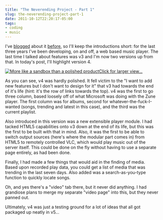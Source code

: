 ```yaml
---
title: "The Neverending Project - Part 1"
slug: the-neverending-project-part-1
date: 2011-10-12T22:20:17-05:00
tags:
- coding
- music
---
```

I've [blogged](http://dxprog.com/entry/celebrating-one-year-of-the-music-page) about it [before](http://dxprog.com/entry/a-year-of-music-now-with-interactive-graphs/), so I'll keep the introductions short: for the last three years I've been developing, on and off, a web based music player. The last time I talked about features was v3 and I'm now two versions up from that. In today's post, I'll highlight version 4.

[![](http://images.dxprog.com/blog/dxmpv4.jpg "More like a sandbox than a polished product")Click for larger view...](http://images.dxprog.com/blog/dxmpv4.jpg)

As you can see, v4 was hardly polished. It fell victim to the "I want to add new features but I don't want to design for it" that v3 had towards the end of it's life (hint: it's the row of links towards the top). v4 was the first to go three column, based loosely off of what Microsoft was doing with the Zune player. The first column was for albums, second for whatever-the-fuck-I-wanted (songs, trending and latest in this case), and the third was the current playlist.

Also introduced in this version was a new extensible player module. I had tacked HTML5 capabilities onto v3 down at the end of its life, but this was the first to be built with that in mind. Also, it was the first to be able to switch output sources (here's where the modular part comes in) from HTML5 to remotely controlled VLC, which would play music out of the server itself. This could be done on the fly without having to use a separate page entirely, as had been done.

Finally, I had made a few things that would aid in the finding of media. Based upon recorded play data, you could get a list of media that was trending in the last seven days. Also added was a search-as-you-type function to quickly locate songs.

Oh, and yes there's a "video" tab there, but it never did anything. I had grandiose plans to merge my separate "video page" into this, but they never panned out.

Ultimately, v4 was just a testing ground for a lot of ideas that all got packaged up neatly in v5...
